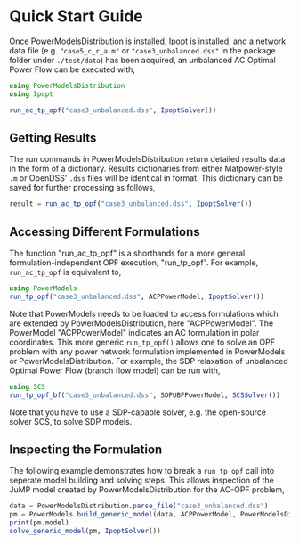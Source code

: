 # Quick Start Guide
Once PowerModelsDistribution is installed, Ipopt is installed, and a network data file (e.g. `"case5_c_r_a.m"` or `"case3_unbalanced.dss"` in the package folder under `./test/data`) has been acquired, an unbalanced AC Optimal Power Flow can be executed with,

```julia
using PowerModelsDistribution
using Ipopt

run_ac_tp_opf("case3_unbalanced.dss", IpoptSolver())
```

## Getting Results

The run commands in PowerModelsDistribution return detailed results data in the form of a dictionary. Results dictionaries from either Matpower-style `.m` or OpenDSS' `.dss` files will be identical in format. This dictionary can be saved for further processing as follows,

```julia
result = run_ac_tp_opf("case3_unbalanced.dss", IpoptSolver())
```


## Accessing Different Formulations

The function "run_ac_tp_opf" is a shorthands for a more general formulation-independent OPF execution, "run_tp_opf".
For example, `run_ac_tp_opf` is equivalent to,

```julia
using PowerModels
run_tp_opf("case3_unbalanced.dss", ACPPowerModel, IpoptSolver())
```

Note that PowerModels needs to be loaded to access formulations which are extended by PowerModelsDistribution, here "ACPPowerModel". The PowerModel "ACPPowerModel" indicates an AC formulation in polar coordinates.  This more generic `run_tp_opf()` allows one to solve an OPF problem with any power network formulation implemented in PowerModels or PowerModelsDistribution.  For example, the SDP relaxation of unbalanced Optimal Power Flow (branch flow model) can be run with,

```julia
using SCS
run_tp_opf_bf("case3_unbalanced.dss", SDPUBFPowerModel, SCSSolver())
```
Note that you have to use a SDP-capable solver, e.g. the open-source solver SCS, to solve SDP models.

## Inspecting the Formulation
The following example demonstrates how to break a `run_tp_opf` call into seperate model building and solving steps.  This allows inspection of the JuMP model created by PowerModelsDistribution for the AC-OPF problem,

```julia
data = PowerModelsDistribution.parse_file("case3_unbalanced.dss")
pm = PowerModels.build_generic_model(data, ACPPowerModel, PowerModelsDistribution.post_tp_opf; multiconductor=true)
print(pm.model)
solve_generic_model(pm, IpoptSolver())
```
